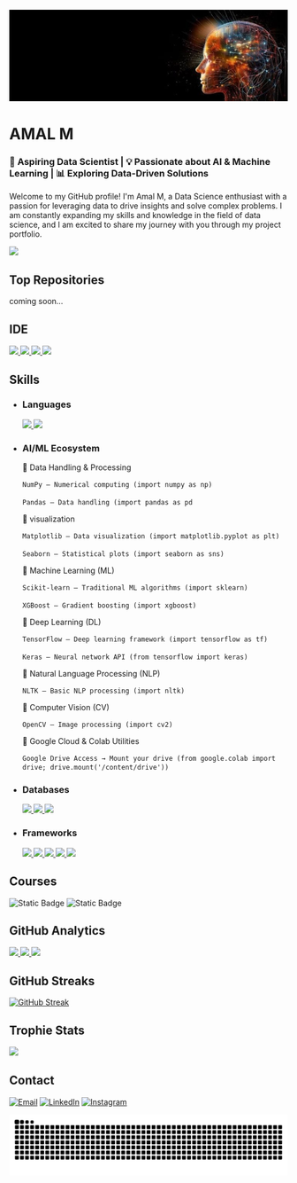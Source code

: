 ![](https://github.com/amal1310/amal1310/blob/main/ai%20for%20future.jpg)


# AMAL M

###  🚀 **Aspiring Data Scientist** | 💡 **Passionate about AI & Machine Learning** | 📊 **Exploring Data-Driven Solutions**  



Welcome to my GitHub profile! I'm Amal M, a Data Science enthusiast with a passion for leveraging data to drive insights and solve complex problems. I am constantly expanding my skills and knowledge in the field of data science, and I am excited to share my journey with you through my project portfolio.

[![](https://github-profile-summary-cards.vercel.app/api/cards/profile-details?username=amal1310&theme=dark)](https://github.com/amal1310)

 ## Top Repositories

coming soon...

## IDE
[![](	https://img.shields.io/badge/Colab-F9AB00?style=for-the-badge&logo=googlecolab&color=525252) ![](https://img.shields.io/badge/RStudio-75AADB?style=for-the-badge&logo=rstudio&logoColor=white) ![](https://img.shields.io/badge/PyCharm-000000.svg?&style=for-the-badge&logo=PyCharm&logoColor=white) ![](https://img.shields.io/badge/VSCode-0078D4?style=for-the-badge&logo=visual%20studio%20code&logoColor=white)](https://github.com/amal1310)

## Skills
- ### Languages
  [![](https://img.shields.io/badge/Python-FFD43B?style=for-the-badge&logo=python&logoColor=blue) ![](https://img.shields.io/badge/R-276DC3?style=for-the-badge&logo=r&logoColor=white)](https://github.com/amal1310) 
- ### AI/ML Ecosystem

  
   🔹 Data Handling & Processing

      NumPy – Numerical computing (import numpy as np)

      Pandas – Data handling (import pandas as pd

  🔹 visualization

      Matplotlib – Data visualization (import matplotlib.pyplot as plt)

      Seaborn – Statistical plots (import seaborn as sns)


  🔹 Machine Learning (ML)

      Scikit-learn – Traditional ML algorithms (import sklearn)

      XGBoost – Gradient boosting (import xgboost)


  🔹 Deep Learning (DL)

      TensorFlow – Deep learning framework (import tensorflow as tf)

      Keras – Neural network API (from tensorflow import keras)
  

  🔹 Natural Language Processing (NLP)

      NLTK – Basic NLP processing (import nltk)


  🔹 Computer Vision (CV)

      OpenCV – Image processing (import cv2)


  🔹 Google Cloud & Colab Utilities

      Google Drive Access → Mount your drive (from google.colab import drive; drive.mount('/content/drive'))

- ### Databases
  [![](https://img.shields.io/badge/MySQL-005C84?style=for-the-badge&logo=mysql&logoColor=white) ![](https://img.shields.io/badge/Microsoft%20SQL%20Server-CC2927?style=for-the-badge&logo=microsoft%20sql%20server&logoColor=white) ![](https://img.shields.io/badge/PostgreSQL-316192?style=for-the-badge&logo=postgresql&logoColor=white)](https://github.com/amal1310)
- ### Frameworks
    [![](https://img.shields.io/badge/Astro-0C1222?style=for-the-badge&logo=astro&logoColor=FDFDF) ![](https://img.shields.io/badge/Express%20js-000000?style=for-the-badge&logo=express&logoColor=white) ![](https://img.shields.io/badge/GitHub%20Pages-222222?style=for-the-badge&logo=GitHub%20Pages&logoColor=white) ![](https://img.shields.io/badge/next%20js-000000?style=for-the-badge&logo=nextdotjs&logoColor=white) ![](https://img.shields.io/badge/React-20232A?style=for-the-badge&logo=react&logoColor=61DAFB)](https://github.com/amal1310)

## Courses
![Static Badge](https://img.shields.io/badge/AI%20Engineering-Specialization-%20?style=flat&logo=coursera&color=blue) ![Static Badge](https://img.shields.io/badge/Data%20Science-Specialization-%20?style=flat&logo=coursera&color=blue) 



## GitHub Analytics
[<img height="180em" src="https://github-readme-stats-eight-theta.vercel.app/api?username=amal1310&show_icons=true&theme=dark&hide_border=true&include_all_commits=true&count_private=true"/> <img height="180em" src="https://github-readme-stats.vercel.app/api/top-langs/?username=amal1310&layout=compact&theme=dark&hide_border=true"/> ![](http://github-profile-summary-cards.vercel.app/api/cards/productive-time?username=amal1310&show_icons=true&theme=dark&utcOffset=8)](https://github.com/amal1310)
## GitHub Streaks
[![GitHub Streak](https://github-readme-streak-stats.herokuapp.com?user=amal1310&theme=dark&hide_border=true)](https://git.io/streak-stats)

## Trophie Stats
![](https://github-profile-trophy.vercel.app/?username=amal1310&theme=onedark)


## Contact
[![Email](https://img.shields.io/badge/Gmail-D14836?style=for-the-badge&logo=gmail&logoColor=white)](mailto:amalmamal1310@gmail.com) [![LinkedIn](https://img.shields.io/badge/LinkedIn-0077B5?style=for-the-badge&logo=linkedin&logoColor=white)](https://www.linkedin.com/in/amal-m-29b1832bb) [![Instagram](https://img.shields.io/badge/Instagram-E4405F?style=for-the-badge&logo=instagram&logoColor=white)](https://www.instagram.com/_l_x_m_a) 

![Snake animation](https://github.com/amal1310/amal1310/blob/main/assets/github-contribution-grid-snake.svg)
